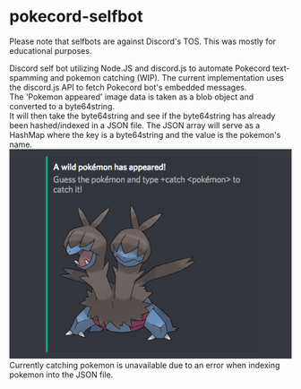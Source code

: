 # pokecord-selfbot
Please note that selfbots are against Discord's TOS. This was mostly for educational purposes. <br>

Discord self bot utilizing Node.JS and discord.js to automate Pokecord text-spamming and pokemon catching (WIP).
The current implementation uses the discord.js API to fetch Pokecord bot's embedded messages. <br>
The 'Pokemon appeared' image data is taken as a blob object and converted to a byte64string. <br>
It will then take the byte64string and see if the byte64string has already been hashed/indexed in a JSON file.
The JSON array will serve as a HashMap where the key is a byte64string and the value is the pokemon's name.
<br> 
![alt text](https://github.com/caow2/pokecord-selfbot/blob/master/images/wild-pokemon.png)
<br>
Currently catching pokemon is unavailable due to an error when indexing pokemon into the JSON file.
